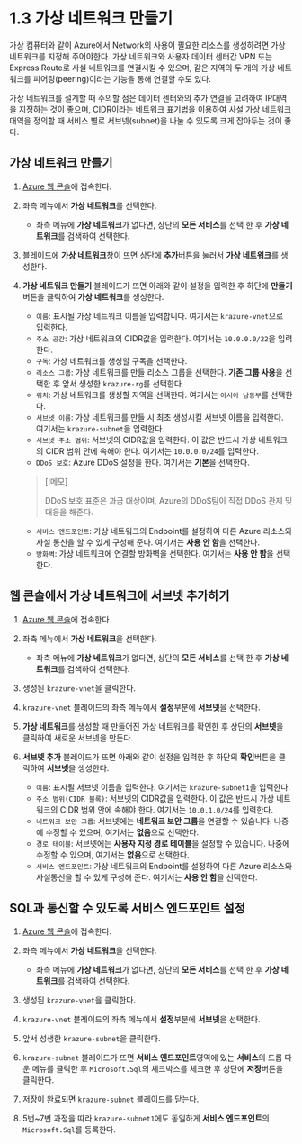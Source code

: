 # 1.3 가상 네트워크 만들기

가상 컴퓨터와 같이 Azure에서 Network의 사용이 필요한 리소스를 생성하려면 가상 네트워크를 지정해 주어야한다. 가상 네트워크와 사용자 데이터 센터간 VPN 또는 Express Route로 사설 네트워크를 연결시킬 수 있으며, 같은 지역의 두 개의 가상 네트워크를 피어링(peering)이라는 기능을 통해 연결할 수도 있다.

가상 네트워크를 설계할 때 주의할 점은 데이터 센터와의 추가 연결을 고려하여 IP대역을 지정하는 것이 좋으며, CIDR이라는 네트워크 표기법을 이용하여 사설 가상 네트워크 대역을 정의할 때 서비스 별로 서브넷(subnet)을 나눌 수 있도록 크게 잡아두는 것이 좋다.

## 가상 네트워크 만들기

1. [Azure 웹 콘솔](https://portal.azure.com)에 접속한다.

2. 좌측 메뉴에서 **가상 네트워크**를 선택한다.
    - 좌측 메뉴에 **가상 네트워크**가 없다면, 상단의 **모든 서비스**를 선택 한 후 **가상 네트워크**를 검색하여 선택한다.

3. 블레이드에 **가상 네트워크**창이 뜨면 상단에 **추가**버튼을 눌러서 **가상 네트워크**를 생성한다.

4. **가상 네트워크 만들기** 블레이드가 뜨면 아래와 같이 설정을 입력한 후 하단에 **만들기**버튼을 클릭하여 **가상 네트워크**를 생성한다.
    - `이름`: 표시될 가상 네트워크 이름을 입력합니다. 여기서는 `krazure-vnet`으로 입력한다.
    - `주소 공간`: 가상 네트워크의 CIDR값을 입력한다. 여기서는 `10.0.0.0/22`을 입력한다.
    - `구독`: 가상 네트워크를 생성할 구독을 선택한다.
    - `리소스 그룹`: 가상 네트워크를 만들 리소스 그룹을 선택한다. **기존 그룹 사용**을 선택한 후 앞서 생성한 `krazure-rg`를 선택한다.
    - `위치`: 가상 네트워크를 생성할 지역을 선택한다. 여기서는 `아시아 남동부`를 선택한다.
    - `서브넷 이름`: 가상 네트워크를 만들 시 최초 생성시킬 서브넷 이름을 입력한다. 여기서는 `krazure-subnet`을 입력한다.
    - `서브넷 주소 범위`: 서브넷의 CIDR값을 입력한다. 이 값은 반드시 가상 네트워크의 CIDR 범위 안에 속해야 한다. 여기서는 `10.0.0.0/24`를 입력한다.
    - `DDoS 보호`: Azure DDoS 설정을 한다. 여기서는 **기본**을 선택한다.
    > [!메모]
    >
    > DDoS 보호 표준은 과금 대상이며, Azure의 DDoS팀이 직접 DDoS 관제 및 대응을 해준다.
    - `서비스 엔드포인트`: 가상 네트워크의 Endpoint를 설정하여 다른 Azure 리소스와 사설 통신을 할 수 있게 구성해 준다. 여기서는 **사용 안 함**을 선택한다.
    - `방화벽`: 가상 네트워크에 연결할 방화벽을 선택한다. 여기서는 **사용 안 함**을 선택한다.

## 웹 콘솔에서 가상 네트워크에 서브넷 추가하기

1. [Azure 웹 콘솔](https://portal.azure.com)에 접속한다.

2. 좌측 메뉴에서 **가상 네트워크**을 선택한다.
    - 좌측 메뉴에 **가상 네트워크**가 없다면, 상단의 **모든 서비스**를 선택 한 후 **가상 네트워크**를 검색하여 선택한다.

3. 생성된 `krazure-vnet`을 클릭한다.

4. `krazure-vnet` 블레이드의 좌측 메뉴에서 **설정**부분에 **서브넷**을 선택한다.

5. **가상 네트워크**를 생성할 때 만들어진 가상 네트워크를 확인한 후 상단의 **서브넷**을 클릭하여 새로운 서브넷을 만든다.

6. **서브넷 추가** 블레이드가 뜨면 아래와 같이 설정을 입력한 후 하단의 **확인**버튼을 클릭하여 **서브넷**을 생성한다.
    - `이름`: 표시될 서브넷 이름을 입력한다. 여기서는 `krazure-subnet1`을 입력한다.
    - `주소 범위(CIDR 블록)`: 서브넷의 CIDR값을 입력한다. 이 값은 반드시 가상 네트워크의 CIDR 범위 안에 속해야 한다. 여기서는 `10.0.1.0/24`를 입력한다.
    - `네트워크 보안 그룹`: 서브넷에는 **네트워크 보안 그룹**을 연결할 수 있습니다. 나중에 수정할 수 있으며, 여기서는 **없음**으로 선택한다.
    - `경로 테이블`: 서브넷에는 **사용자 지정 경로 테이블**을 설정할 수 있습니다. 나중에 수정할 수 있으며, 여기서는 **없음**으로 선택한다.
    - `서비스 엔드포인트`: 가상 네트워크의 Endpoint를 설정하여 다른 Azure 리소스와 사설통신을 할 수 있게 구성해 준다. 여기서는 **사용 안 함**을 선택한다.

## SQL과 통신할 수 있도록 서비스 엔드포인트 설정

1. [Azure 웹 콘솔](https://portal.azure.com)에 접속한다.

2. 좌측 메뉴에서 **가상 네트워크**을 선택한다.
    - 좌측 메뉴에 **가상 네트워크**가 없다면, 상단의 **모든 서비스**를 선택 한 후 **가상 네트워크**를 검색하여 선택한다.

3. 생성된 `krazure-vnet`을 클릭한다.

4. `krazure-vnet` 블레이드의 좌측 메뉴에서 **설정**부분에 **서브넷**을 선택한다.

5. 앞서 성생한 `krazure-subnet`을 클릭한다.

6. `krazure-subnet` 블레이드가 뜨면 **서비스 엔드포인트**영역에 있는 **서비스**의 드롭 다운 메뉴를 클릭한 후 `Microsoft.Sql`의 체크박스를 체크한 후 상단에 **저장**버튼을 클릭한다.

7. 저장이 완료되면 `krazure-subnet` 블레이드를 닫는다.

8. 5번~7번 과정을 따라 `krazure-subnet1`에도 동일하게 **서비스 엔드포인트**의 `Microsoft.Sql`를 등록한다.